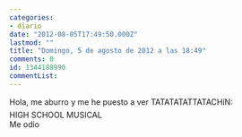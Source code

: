 ```yaml
---
categories:
- diario
date: "2012-08-05T17:49:50.000Z"
lastmod: ""
title: "Domingo, 5 de agosto de 2012 a las 18:49"
comments: 0
id: 1344188990
commentList:
---
```


Hola, me aburro y me he puesto a ver TATATATATTATACHíN:  
HIGH SCHOOL MUSICAL  
Me odio